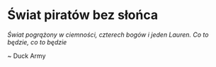 # Świat piratów bez słońca

_Świat pogrążony w ciemności, czterech bogów i jeden Lauren. Co to będzie, co to będzie_

~ Duck Army
